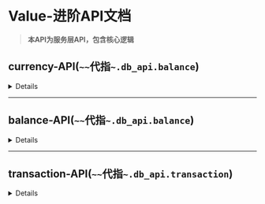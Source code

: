 # Value-进阶API文档

> **本API为服务层API，包含核心逻辑**

## currency-API(`~~`代指`~.db_api.balance`)

<details>

### `~~.list_currencies`

```python
async def list_currencies(session: AsyncSession):
    """获取已存在的货币

    Args:
        session (AsyncSession): 异步Session

    Returns:
        Sequence[CurrencyMeta]: 返回货币列表
    """
    ...
```

### `~~.update_currency`

```python
async def update_currency(
    currency_data: CurrencyData,
    session: AsyncSession,
) -> CurrencyMeta:
    """更新一个货币

    Args:
        currency_data (CurrencyData): 货币元信息
        session (AsyncSession): 异步Session. Defaults to None.

    Returns:
        CurrencyMeta: 货币元信息模型
    """
    ...
```

### `~~.remove_currency`

```python
async def remove_currency(currency_id: str, session: AsyncSession):
    """删除一个货币(警告！会移除关联账户！)

    Args:
        currency_id (str): 货币ID
        session (AsyncSession ): 异步Session.
    """
    ...
```

### `~~.getcurrency`

```python
async def getcurrency(currency_id: str, session: AsyncSession) -> CurrencyMeta | None:
    """获取一个货币的元信息

    Args:
        session (AsyncSession): SQLAlchemy的异步session
        currency_id (str): 货币唯一ID

    Returns:
        CurrencyMeta | None: 货币元数据（不存在为None）
    """
    ...
```

### `~~.get_or_create_currency`

```python
async def get_or_create_currency(
    currency_data: CurrencyData,
    session: AsyncSession,
) -> tuple[CurrencyMeta, bool]:
    """获取或创建新货币（如果存在就获取）

    Args:
        session (AsyncSession): SQLAlchemy的异步session
        currency_data (CurrencyData): 货币元信息

    Returns:
        tuple[CurrencyMeta, bool] 元数据和是否创建
    """
    ...
```

### `~~.get_default_currency`

```python
async def get_default_currency(session: AsyncSession) -> CurrencyMeta:
    """获取默认货币

    Args:
        session (AsyncSession | None, optional): 异步会话. Defaults to None.

    Returns:
        CurrencyMeta: 货币元数据
    """
    ...
```


</details>

---

## balance-API(`~~`代指`~.db_api.balance`)

<details>

### `~~.get_or_create_account`

```python
async def get_or_create_account(
    user_id: str,
    currency_id: str,
    session: AsyncSession,
) -> UserAccount:
    """获取或创建一个货币的账户

    Args:
        user_id (str): 用户ID
        currency_id (str): 货币ID
        session (AsyncSession): 异步会话. Defaults to None.

    Returns:
        UserAccount: 用户数据模型
    """
    ...
```

### `~~.del_account`

```python
async def del_account(
    account_id: str, session: AsyncSession | None = None, fail_then_throw: bool = False
) -> bool:
    """删除账户

    Args:
        session (AsyncSession | None, optional): 异步会话. Defaults to None.
        user_id (str): 用户ID
    """
    ...
```

### `~~.list_accounts`

```python
async def list_accounts(
    session: AsyncSession,
    currency_id: str | None = None,
):
    """列出所有账户

    Args:
        session (AsyncSession): 异步会话. Defaults to None.

    Returns:
        Sequence[UserAccount]: 所有账户（指定或所有货币的）
    """
    ...
```

### `~~.del_balance`

```python
async def del_balance(
    user_id: str,
    currency_id: str,
    amount: float,
    source: str = "",
    session: AsyncSession | None = None,
) -> dict[str, Any]:
    """异步减少余额

    Args:
        user_id (str): 用户ID
        currency_id (str): 货币ID
        amount (float): 数量
        source (str, optional): 来源说明. Defaults to "".
        session (AsyncSession | None, optional): 数据库异步会话. Defaults to None.

    Returns:
        dict[str, Any]: 包含是否成功的说明
    """
    ...
```

### `~~.add_balance`

```python
async def add_balance(
    user_id: str,
    currency_id: str,
    amount: float,
    source: str = "",
    session: AsyncSession | None = None,
) -> dict[str, Any]:
    """异步增加余额

    Args:
        user_id (str): 用户ID
        currency_id (str): 货币ID
        amount (float): 数量
        source (str, optional): 来源说明. Defaults to "".
        session (AsyncSession | None, optional): 数据库异步会话. Defaults to None.

    Returns:
        dict[str, Any]: 是否成功("success")，消息说明("message")
    """
    ...
```

### `~~.transfer_funds`

```python
async def transfer_funds(
    fromuser_id: str,
    touser_id: str,
    currency_id: str,
    amount: float,
    source: str = "transfer",
    session: AsyncSession | None = None,
) -> dict[str, Any]:
    """异步转账

    Args:
        fromuser_id (str): 源用户ID
        touser_id (str): 目标用户ID
        currency_id (str): 货币ID
        amount (float): 数量
        source (str, optional): 源说明. Defaults to "transfer".
        session (AsyncSession | None, optional): 数据库异步Session. Defaults to None.

    Returns:
        dict[str, Any]: 如果成功则包含"from_balance"（源账户现在的balance），"to_balance"（目标账户现在的balance），否则包含"message"（错误消息）字段
    """
    ...
```


</details>

---

## transaction-API(`~~`代指`~.db_api.transaction`)

<details>

### `~~.get_transaction_history`

```python
async def get_transaction_history(
    account_id: str,
    limit: int = 100,
    session: AsyncSession | None = None,
):
    """获取一个用户的交易记录

    Args:
        session (AsyncSession | None, optional): 异步数据库会话
        account_id (str): 用户UUID(应自行处理)
        limit (int, optional): 数据条数. Defaults to 100.

    Returns:
        Sequence[Transaction]: 记录列表
    """
    ...
```

### `~~.remove_transaction`

```python
async def remove_transaction(
    transaction_id: str,
    session: AsyncSession | None = None,
    fail_then_throw: bool = False,
) -> bool:
    """删除交易记录

    Args:
        transaction_id (str): 交易ID
        session (AsyncSession | None, optional): 异步数据库会话. Defaults to None.
        fail_then_throw (bool, optional): 如果失败则抛出异常. Defaults to False.

    Returns:
        bool: 是否成功
    """
    ...
```

</details>
